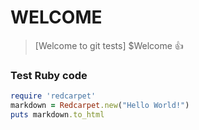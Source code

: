 # WELCOME
> [Welcome to git tests]
$Welcome :+1:
### Test Ruby code
```ruby
require 'redcarpet'
markdown = Redcarpet.new("Hello World!")
puts markdown.to_html
```
